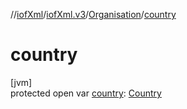 //[iofXml](../../../index.md)/[iofXml.v3](../index.md)/[Organisation](index.md)/[country](country.md)

# country

[jvm]\
protected open var [country](country.md): [Country](../-country/index.md)
